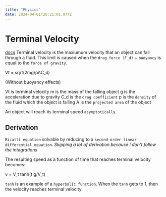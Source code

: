 ```yaml
---
title: "Physics"
date: 2024-04-01T20:21:01.077Z
---
```


# Terminal Velocity

[docs](https://en.wikipedia.org/wiki/Terminal_velocity)
Terminal velocity is the maxiumum velocity that an object can fall through a fluid. This limit is caused when the `drag force (F_d)` + `buoyancy` is equal to the `force of gravity`.

Vt = sqrt(2mg/pAC_d)

(Without buoyancy effects)

Vt is terminal velocity
m is the mass of the falling object
g is the acceleration due to gravity
C_d is the `drag coefficient`
p is the `density` of the fluid which the object is falling
A is the `projected area` of the object

An object will reach its terminal speed `asymptotically`.

## Derivation

`Ricatti equation` solvable by reducing to a `second-order linear differential equation`.
<i>Skipping a lot of derivation because I don't follow the integrations</i>

The resulting speed as a function of time that reaches terminal velocity becomes:

v = V_t tanh(t g/V_t)

`tanh` is an example of a `hyperbolic function`. When the `tanh` gets to 1, then the velocity reaches terminal velocity.
